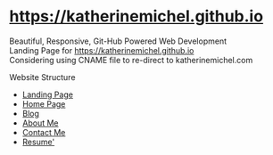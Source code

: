 https://katherinemichel.github.io
==============
Beautiful, Responsive, Git-Hub Powered Web Development <br>
Landing Page for https://katherinemichel.github.io <br>
Considering using CNAME file to re-direct to katherinemichel.com

Website Structure

* [Landing Page](http://katherinemichel.github.io) 
* [Home Page](http://katherinemichel.github.io/home-page) 
* [Blog](http://katherinemichel.github.io/blog) 
* [About Me](http://katherinemichel.github.io/aboutme)
* [Contact Me](http://katherinemichel.github.io/contactme)
* [Resume'](http://katherinemichel.github.io/resume)
